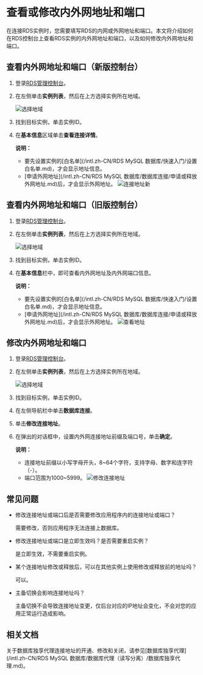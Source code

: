 # 查看或修改内外网地址和端口

在连接RDS实例时，您需要填写RDS的内网或外网地址和端口。本文将介绍如何在RDS控制台上查看RDS实例的内外网地址和端口，以及如何修改内外网地址和端口。

## 查看内外网地址和端口（新版控制台）

1.  登录[RDS管理控制台](https://rds.console.aliyun.com/)。

2.  在左侧单击**实例列表**，然后在上方选择实例所在地域。

    ![选择地域](https://static-aliyun-doc.oss-accelerate.aliyuncs.com/assets/img/zh-CN/3074469951/p36543.png)

3.  找到目标实例，单击实例ID。

4.  在**基本信息**区域单击**查看连接详情**。

    **说明：**

    -   要先设置实例的[白名单](/intl.zh-CN/RDS MySQL 数据库/快速入门/设置白名单.md)，才会显示地址信息。
    -   [申请外网地址](/intl.zh-CN/RDS MySQL 数据库/数据库连接/申请或释放外网地址.md)后，才会显示外网地址。
    ![连接地址新](https://static-aliyun-doc.oss-accelerate.aliyuncs.com/assets/img/zh-CN/1246037061/p188506.png)


## 查看内外网地址和端口（旧版控制台）

1.  登录[RDS管理控制台](https://rds.console.aliyun.com/)。

2.  在左侧单击**实例列表**，然后在上方选择实例所在地域。

    ![选择地域](https://static-aliyun-doc.oss-accelerate.aliyuncs.com/assets/img/zh-CN/3074469951/p36543.png)

3.  找到目标实例，单击实例ID。

4.  在**基本信息**栏中，即可查看内外网地址及内外网端口信息。

    **说明：**

    -   要先设置实例的[白名单](/intl.zh-CN/RDS MySQL 数据库/快速入门/设置白名单.md)，才会显示地址信息。
    -   [申请外网地址](/intl.zh-CN/RDS MySQL 数据库/数据库连接/申请或释放外网地址.md)后，才会显示外网地址。
    ![查看地址](https://static-aliyun-doc.oss-accelerate.aliyuncs.com/assets/img/zh-CN/1177559951/p4256.png)


## 修改内外网地址和端口

1.  登录[RDS管理控制台](https://rds.console.aliyun.com/)。

2.  在左侧单击**实例列表**，然后在上方选择实例所在地域。

    ![选择地域](https://static-aliyun-doc.oss-accelerate.aliyuncs.com/assets/img/zh-CN/3074469951/p36543.png)

3.  找到目标实例，单击实例ID。

4.  在左侧导航栏中单击**数据库连接**。

5.  单击**修改连接地址**。

6.  在弹出的对话框中，设置内外网连接地址前缀及端口号，单击**确定**。

    **说明：**

    -   连接地址前缀以小写字母开头，8~64个字符，支持字母、数字和连字符（-）。
    -   端口范围为1000~5999。
    ![修改连接地址](https://static-aliyun-doc.oss-accelerate.aliyuncs.com/assets/img/zh-CN/1202749951/p53802.png)


## 常见问题

-   修改连接地址或端口后是否需要修改应用程序内的连接地址或端口？

    需要修改，否则应用程序无法连接上数据库。

-   修改连接地址或端口是立即生效吗？是否需要重启实例？

    是立即生效，不需要重启实例。

-   某个连接地址修改或释放后，可以在其他实例上使用修改或释放前的地址吗？

    可以。

-   主备切换会影响连接地址吗？

    主备切换不会导致连接地址变更，仅后台对应的IP地址会变化，不会对您的应用正常运行造成影响。


## 相关文档

关于数据库独享代理连接地址的开通、修改和关闭，请参见[数据库独享代理](/intl.zh-CN/RDS MySQL 数据库/数据库代理（读写分离）/数据库独享代理.md)。

